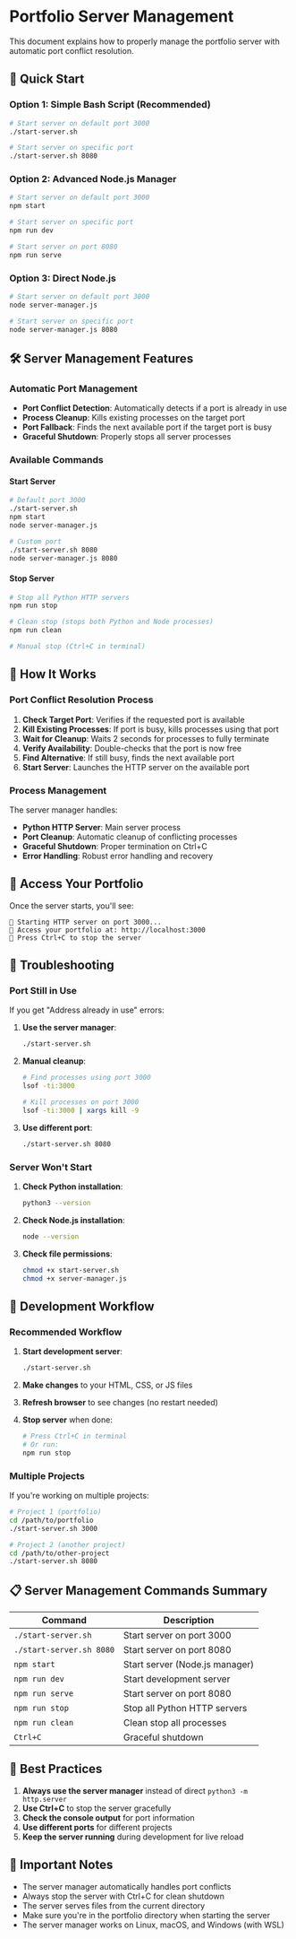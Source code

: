 # Portfolio Server Management

This document explains how to properly manage the portfolio server with automatic port conflict resolution.

## 🚀 Quick Start

### Option 1: Simple Bash Script (Recommended)
```bash
# Start server on default port 3000
./start-server.sh

# Start server on specific port
./start-server.sh 8080
```

### Option 2: Advanced Node.js Manager
```bash
# Start server on default port 3000
npm start

# Start server on specific port
npm run dev

# Start server on port 8080
npm run serve
```

### Option 3: Direct Node.js
```bash
# Start server on default port 3000
node server-manager.js

# Start server on specific port
node server-manager.js 8080
```

## 🛠️ Server Management Features

### Automatic Port Management
- **Port Conflict Detection**: Automatically detects if a port is already in use
- **Process Cleanup**: Kills existing processes on the target port
- **Port Fallback**: Finds the next available port if the target port is busy
- **Graceful Shutdown**: Properly stops all server processes

### Available Commands

#### Start Server
```bash
# Default port 3000
./start-server.sh
npm start
node server-manager.js

# Custom port
./start-server.sh 8080
node server-manager.js 8080
```

#### Stop Server
```bash
# Stop all Python HTTP servers
npm run stop

# Clean stop (stops both Python and Node processes)
npm run clean

# Manual stop (Ctrl+C in terminal)
```

## 🔧 How It Works

### Port Conflict Resolution Process

1. **Check Target Port**: Verifies if the requested port is available
2. **Kill Existing Processes**: If port is busy, kills processes using that port
3. **Wait for Cleanup**: Waits 2 seconds for processes to fully terminate
4. **Verify Availability**: Double-checks that the port is now free
5. **Find Alternative**: If still busy, finds the next available port
6. **Start Server**: Launches the HTTP server on the available port

### Process Management

The server manager handles:
- **Python HTTP Server**: Main server process
- **Port Cleanup**: Automatic cleanup of conflicting processes
- **Graceful Shutdown**: Proper termination on Ctrl+C
- **Error Handling**: Robust error handling and recovery

## 📱 Access Your Portfolio

Once the server starts, you'll see:
```
🌟 Starting HTTP server on port 3000...
📱 Access your portfolio at: http://localhost:3000
🛑 Press Ctrl+C to stop the server
```

## 🐛 Troubleshooting

### Port Still in Use
If you get "Address already in use" errors:

1. **Use the server manager**:
   ```bash
   ./start-server.sh
   ```

2. **Manual cleanup**:
   ```bash
   # Find processes using port 3000
   lsof -ti:3000
   
   # Kill processes on port 3000
   lsof -ti:3000 | xargs kill -9
   ```

3. **Use different port**:
   ```bash
   ./start-server.sh 8080
   ```

### Server Won't Start
1. **Check Python installation**:
   ```bash
   python3 --version
   ```

2. **Check Node.js installation**:
   ```bash
   node --version
   ```

3. **Check file permissions**:
   ```bash
   chmod +x start-server.sh
   chmod +x server-manager.js
   ```

## 🔄 Development Workflow

### Recommended Workflow
1. **Start development server**:
   ```bash
   ./start-server.sh
   ```

2. **Make changes** to your HTML, CSS, or JS files

3. **Refresh browser** to see changes (no restart needed)

4. **Stop server** when done:
   ```bash
   # Press Ctrl+C in terminal
   # Or run:
   npm run stop
   ```

### Multiple Projects
If you're working on multiple projects:

```bash
# Project 1 (portfolio)
cd /path/to/portfolio
./start-server.sh 3000

# Project 2 (another project)
cd /path/to/other-project
./start-server.sh 8080
```

## 📋 Server Management Commands Summary

| Command | Description |
|---------|-------------|
| `./start-server.sh` | Start server on port 3000 |
| `./start-server.sh 8080` | Start server on port 8080 |
| `npm start` | Start server (Node.js manager) |
| `npm run dev` | Start development server |
| `npm run serve` | Start server on port 8080 |
| `npm run stop` | Stop all Python HTTP servers |
| `npm run clean` | Clean stop all processes |
| `Ctrl+C` | Graceful shutdown |

## 🎯 Best Practices

1. **Always use the server manager** instead of direct `python3 -m http.server`
2. **Use Ctrl+C** to stop the server gracefully
3. **Check the console output** for port information
4. **Use different ports** for different projects
5. **Keep the server running** during development for live reload

## 🚨 Important Notes

- The server manager automatically handles port conflicts
- Always stop the server with Ctrl+C for clean shutdown
- The server serves files from the current directory
- Make sure you're in the portfolio directory when starting the server
- The server manager works on Linux, macOS, and Windows (with WSL)
